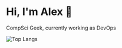 # Hi, I'm Alex 👋
CompSci Geek, currently working as DevOps

 ![Top Langs](https://github-readme-stats.vercel.app/api/top-langs/?username=lexops&hide=javascript,css,scss,html,smarty,hcl&theme=default)
